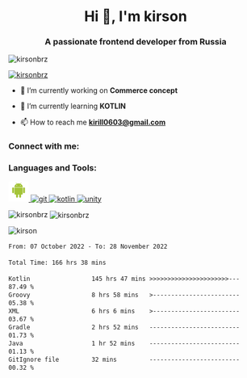 <h1 align="center">Hi 👋, I'm kirson</h1>
<h3 align="center">A passionate frontend developer from Russia</h3>

<p align="left"> <img src="https://komarev.com/ghpvc/?username=kirsonbrz&label=Profile%20views&color=0e75b6&style=flat" alt="kirsonbrz" /> </p>

<p align="left"> <a href="https://github.com/ryo-ma/github-profile-trophy"><img src="https://github-profile-trophy.vercel.app/?username=kirsonbrz" alt="kirsonbrz" /></a> </p>

- 🔭 I’m currently working on **Commerce concept**

- 🌱 I’m currently learning **KOTLIN**

- 📫 How to reach me **kirill0603@gmail.com**

<h3 align="left">Connect with me:</h3>
<p align="left">
</p>

<h3 align="left">Languages and Tools:</h3>
<p align="left"> <a href="https://developer.android.com" target="_blank" rel="noreferrer"> <img src="https://raw.githubusercontent.com/devicons/devicon/master/icons/android/android-original-wordmark.svg" alt="android" width="40" height="40"/> </a> <a href="https://git-scm.com/" target="_blank" rel="noreferrer"> <img src="https://www.vectorlogo.zone/logos/git-scm/git-scm-icon.svg" alt="git" width="40" height="40"/> </a> <a href="https://kotlinlang.org" target="_blank" rel="noreferrer"> <img src="https://www.vectorlogo.zone/logos/kotlinlang/kotlinlang-icon.svg" alt="kotlin" width="40" height="40"/> </a> <a href="https://unity.com/" target="_blank" rel="noreferrer"> <img src="https://www.vectorlogo.zone/logos/unity3d/unity3d-icon.svg" alt="unity" width="40" height="40"/> </a> </p>



<p><img align="left" src="https://github-readme-stats.vercel.app/api/top-langs?username=kirsonbrz&show_icons=true&locale=en&layout=compact" alt="kirsonbrz" /></p>

<p>&nbsp;<img align="center" src="https://github-readme-stats.vercel.app/api?username=kirsonbrz&show_icons=true&locale=en" alt="kirsonbrz" /></p>

![kirson](https://media3.giphy.com/media/aUovxH8Vf9qDu/giphy.gif)

<!--START_SECTION:waka-->

```text
From: 07 October 2022 - To: 28 November 2022

Total Time: 166 hrs 38 mins

Kotlin                 145 hrs 47 mins >>>>>>>>>>>>>>>>>>>>>>---   87.49 %
Groovy                 8 hrs 58 mins   >------------------------   05.38 %
XML                    6 hrs 6 mins    >------------------------   03.67 %
Gradle                 2 hrs 52 mins   -------------------------   01.73 %
Java                   1 hr 52 mins    -------------------------   01.13 %
GitIgnore file         32 mins         -------------------------   00.32 %
```

<!--END_SECTION:waka-->

